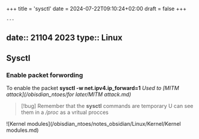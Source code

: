 +++
title = 'sysctl'
date = 2024-07-22T09:10:24+02:00
draft = false
+++

    ---
date:: 21104 2023
type:: Linux
---
## Sysctl


### Enable packet forwording

To enable the packet
**sysctl -w net.ipv4.ip_forward=1**
*Used to [MITM attack](/obisdian_ntoes/for later/MITM attack.md)*



 >[!bug] Remember that the **sysctl** commands are temporary
 >U can see them in a  */proc* as a vritual  procces


![Kernel modules](/obisdian_ntoes/notes_obsidian/Linux/Kernel/Kernel modules.md)
